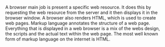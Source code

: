 A browser main job is present a specific web resource. It does this by requesting the web resource from the server and it then displays it in the browser window. A browser also renders HTML, which is used to create web pages.
Markup language annotates the structure of a web page. Everything that is displayed in a web browser is a mix of the webs design, the scripts and the actual text within the web page. The most well known form of markup language on the internet is HTML.
